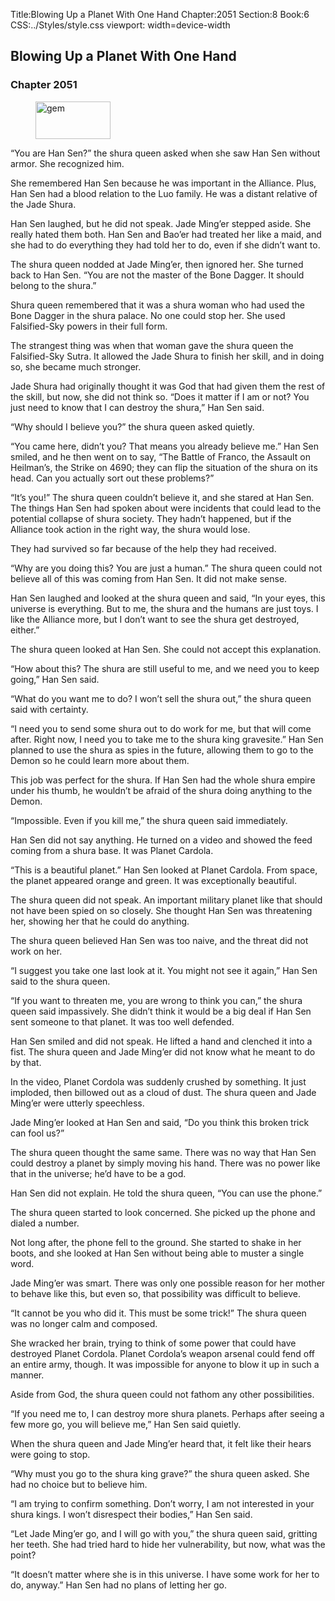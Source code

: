 Title:Blowing Up a Planet With One Hand 
Chapter:2051 
Section:8 
Book:6 
CSS:../Styles/style.css 
viewport: width=device-width
  
## Blowing Up a Planet With One Hand
### Chapter 2051
  
<figure>
	<img src="../Images/gem.gif" alt="gem" id="gem" width="120" height="60" />
</figure>
  

  
“You are Han Sen?” the shura queen asked when she saw Han Sen without armor. She recognized him.

She remembered Han Sen because he was important in the Alliance. Plus, Han Sen had a blood relation to the Luo family. He was a distant relative of the Jade Shura.

Han Sen laughed, but he did not speak. Jade Ming’er stepped aside. She really hated them both. Han Sen and Bao’er had treated her like a maid, and she had to do everything they had told her to do, even if she didn’t want to.

The shura queen nodded at Jade Ming’er, then ignored her. She turned back to Han Sen. “You are not the master of the Bone Dagger. It should belong to the shura.”

Shura queen remembered that it was a shura woman who had used the Bone Dagger in the shura palace. No one could stop her. She used Falsified-Sky powers in their full form.

The strangest thing was when that woman gave the shura queen the Falsified-Sky Sutra. It allowed the Jade Shura to finish her skill, and in doing so, she became much stronger.

Jade Shura had originally thought it was God that had given them the rest of the skill, but now, she did not think so. “Does it matter if I am or not? You just need to know that I can destroy the shura,” Han Sen said.

“Why should I believe you?” the shura queen asked quietly.

“You came here, didn’t you? That means you already believe me.” Han Sen smiled, and he then went on to say, “The Battle of Franco, the Assault on Heilman’s, the Strike on 4690; they can flip the situation of the shura on its head. Can you actually sort out these problems?”

“It’s you!” The shura queen couldn’t believe it, and she stared at Han Sen. The things Han Sen had spoken about were incidents that could lead to the potential collapse of shura society. They hadn’t happened, but if the Alliance took action in the right way, the shura would lose.

They had survived so far because of the help they had received.

“Why are you doing this? You are just a human.” The shura queen could not believe all of this was coming from Han Sen. It did not make sense.

Han Sen laughed and looked at the shura queen and said, “In your eyes, this universe is everything. But to me, the shura and the humans are just toys. I like the Alliance more, but I don’t want to see the shura get destroyed, either.”

The shura queen looked at Han Sen. She could not accept this explanation.

“How about this? The shura are still useful to me, and we need you to keep going,” Han Sen said.

“What do you want me to do? I won’t sell the shura out,” the shura queen said with certainty.

“I need you to send some shura out to do work for me, but that will come after. Right now, I need you to take me to the shura king gravesite.” Han Sen planned to use the shura as spies in the future, allowing them to go to the Demon so he could learn more about them.

This job was perfect for the shura. If Han Sen had the whole shura empire under his thumb, he wouldn’t be afraid of the shura doing anything to the Demon.

“Impossible. Even if you kill me,” the shura queen said immediately.

Han Sen did not say anything. He turned on a video and showed the feed coming from a shura base. It was Planet Cardola.

“This is a beautiful planet.” Han Sen looked at Planet Cardola. From space, the planet appeared orange and green. It was exceptionally beautiful.

The shura queen did not speak. An important military planet like that should not have been spied on so closely. She thought Han Sen was threatening her, showing her that he could do anything.

The shura queen believed Han Sen was too naive, and the threat did not work on her.

“I suggest you take one last look at it. You might not see it again,” Han Sen said to the shura queen.

“If you want to threaten me, you are wrong to think you can,” the shura queen said impassively. She didn’t think it would be a big deal if Han Sen sent someone to that planet. It was too well defended.

Han Sen smiled and did not speak. He lifted a hand and clenched it into a fist. The shura queen and Jade Ming’er did not know what he meant to do by that.

In the video, Planet Cordola was suddenly crushed by something. It just imploded, then billowed out as a cloud of dust. The shura queen and Jade Ming’er were utterly speechless.

Jade Ming’er looked at Han Sen and said, “Do you think this broken trick can fool us?”

The shura queen thought the same same. There was no way that Han Sen could destroy a planet by simply moving his hand. There was no power like that in the universe; he’d have to be a god.

Han Sen did not explain. He told the shura queen, “You can use the phone.”

The shura queen started to look concerned. She picked up the phone and dialed a number.

Not long after, the phone fell to the ground. She started to shake in her boots, and she looked at Han Sen without being able to muster a single word.

Jade Ming’er was smart. There was only one possible reason for her mother to behave like this, but even so, that possibility was difficult to believe.

“It cannot be you who did it. This must be some trick!” The shura queen was no longer calm and composed.

She wracked her brain, trying to think of some power that could have destroyed Planet Cordola. Planet Cordola’s weapon arsenal could fend off an entire army, though. It was impossible for anyone to blow it up in such a manner.

Aside from God, the shura queen could not fathom any other possibilities.

“If you need me to, I can destroy more shura planets. Perhaps after seeing a few more go, you will believe me,” Han Sen said quietly.

When the shura queen and Jade Ming’er heard that, it felt like their hears were going to stop.

“Why must you go to the shura king grave?” the shura queen asked. She had no choice but to believe him.

“I am trying to confirm something. Don’t worry, I am not interested in your shura kings. I won’t disrespect their bodies,” Han Sen said.

“Let Jade Ming’er go, and I will go with you,” the shura queen said, gritting her teeth. She had tried hard to hide her vulnerability, but now, what was the point?

“It doesn’t matter where she is in this universe. I have some work for her to do, anyway.” Han Sen had no plans of letting her go.
